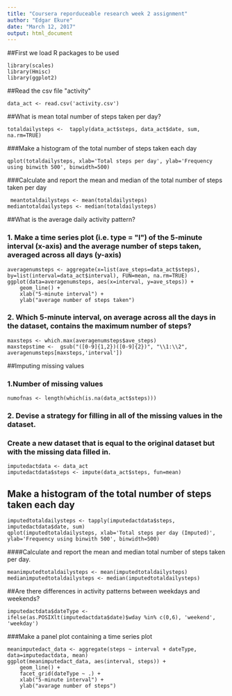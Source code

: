 ```yaml
---
title: "Coursera reporduceable research week 2 assignment"
author: "Edgar Ekure"
date: "March 12, 2017"
output: html_document
---
```


##First we load R packages to be used

```{r}
library(scales)
library(Hmisc)
library(ggplot2)
```

##Read the csv file "activity"

```{r}
data_act <- read.csv('activity.csv')
```

##What is mean total number of steps taken per day?
```{r}
totaldailysteps <-  tapply(data_act$steps, data_act$date, sum, na.rm=TRUE)
```

###Make a histogram of the total number of steps taken each day
```{r}
qplot(totaldailysteps, xlab='Total steps per day', ylab='Frequency using binwith 500', binwidth=500)
```

###Calculate and report the mean and median of the total number of steps taken per day

```{r}
 meantotaldailysteps <- mean(totaldailysteps)
mediantotaldailysteps <- median(totaldailysteps)
```
##What is the average daily activity pattern?

### 1. Make a time series plot (i.e. type = "l") of the 5-minute interval (x-axis) and the average number of steps taken, averaged across all days (y-axis)

```{r}
averagenumsteps <- aggregate(x=list(ave_steps=data_act$steps), by=list(interval=data_act$interval), FUN=mean, na.rm=TRUE)
ggplot(data=averagenumsteps, aes(x=interval, y=ave_steps)) +
    geom_line() +
    xlab("5-minute interval") +
    ylab("average number of steps taken") 
```
### 2. Which 5-minute interval, on average across all the days in the dataset, contains the maximum number of steps?

```{r}
maxsteps <- which.max(averagenumsteps$ave_steps)
maxstepstime <-  gsub("([0-9]{1,2})([0-9]{2})", "\\1:\\2", averagenumsteps[maxsteps,'interval'])
```
##Imputing missing values

### 1.Number of missing values
```{r}
numofnas <- length(which(is.na(data_act$steps)))
```
### 2. Devise a strategy for filling in all of the missing values in the dataset.

### Create a new dataset that is equal to the original dataset but with the missing data filled in.

```{r}
imputedactdata <- data_act
imputedactdata$steps <- impute(data_act$steps, fun=mean)
```
## Make a histogram of the total number of steps taken each day

```{r}
imputedtotaldailysteps <- tapply(imputedactdata$steps, imputedactdata$date, sum)
qplot(imputedtotaldailysteps, xlab='Total steps per day (Imputed)', ylab='Frequency using binwith 500', binwidth=500)
```
####Calculate and report the mean and median total number of steps taken per day.

```{r}
meanimputedtotaldailysteps <- mean(imputedtotaldailysteps)
medianimputedtotaldailysteps <- median(imputedtotaldailysteps)
```
##Are there differences in activity patterns between weekdays and weekends?

```{r}
imputedactdata$dateType <-  ifelse(as.POSIXlt(imputedactdata$date)$wday %in% c(0,6), 'weekend', 'weekday')
```
###Make a panel plot containing a time series plot

```{r}
meanimputedact_data <- aggregate(steps ~ interval + dateType, data=imputedactdata, mean)
ggplot(meanimputedact_data, aes(interval, steps)) + 
    geom_line() + 
    facet_grid(dateType ~ .) +
    xlab("5-minute interval") + 
    ylab("avarage number of steps")
```


